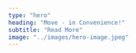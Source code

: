 ```yaml
---
type: "hero"
heading: "Move - in Convenience!"
subtitle: "Read More"
image: "../images/hero-image.jpeg"
---
```

